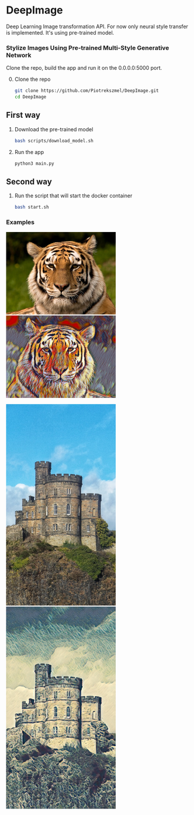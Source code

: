 # DeepImage

Deep Learning Image transformation API. For now only neural style transfer is implemented. It's using pre-trained model.

### Stylize Images Using Pre-trained Multi-Style Generative Network

Clone the repo, build the app and run it on the 0.0.0.0:5000 port.

0. Clone the repo

    ```bash
    git clone https://github.com/Piotrekszmel/DeepImage.git
    cd DeepImage
    ```

## First way

1. Download the pre-trained model

    ```bash
    bash scripts/download_model.sh
    ```

2. Run the app

    ```bash
    python3 main.py
    ```

## Second way

1. Run the script that will start the docker container

    ```bash
    bash start.sh
    ```

### Examples

<p float="left">
    <img src ="images/input1.jpg" width="300px" />
    <img src ="images/output1.jpg" width="300px" />
</p>

<p float="left">
    <img src ="images/input2.jpg" width="300px" />
    <img src ="images/output2.jpg" width="300px" />
</p>
